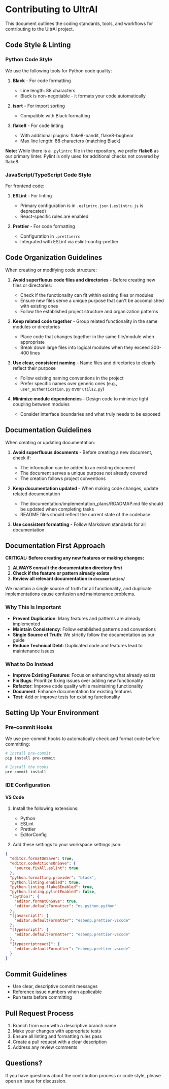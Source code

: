 # Contributing to UltrAI

This document outlines the coding standards, tools, and workflows for contributing to the UltrAI project.

## Code Style & Linting

### Python Code Style

We use the following tools for Python code quality:

1. **Black** - For code formatting
   - Line length: 88 characters
   - Black is non-negotiable - it formats your code automatically

2. **isort** - For import sorting
   - Compatible with Black formatting

3. **flake8** - For code linting
   - With additional plugins: flake8-bandit, flake8-bugbear
   - Max line length: 88 characters (matching Black)

**Note:** While there is a `.pylintrc` file in the repository, we prefer **flake8** as our primary linter. Pylint is only used for additional checks not covered by flake8.

### JavaScript/TypeScript Code Style

For frontend code:

1. **ESLint** - For linting
   - Primary configuration is in `.eslintrc.json` (`.eslintrc.js` is deprecated)
   - React-specific rules are enabled

2. **Prettier** - For code formatting
   - Configuration in `.prettierrc`
   - Integrated with ESLint via eslint-config-prettier

## Code Organization Guidelines

When creating or modifying code structure:

1. **Avoid superfluous code files and directories** - Before creating new files or directories:
   - Check if the functionality can fit within existing files or modules
   - Ensure new files serve a unique purpose that can't be accomplished with existing ones
   - Follow the established project structure and organization patterns

2. **Keep related code together** - Group related functionality in the same modules or directories
   - Place code that changes together in the same file/module when appropriate
   - Break down large files into logical modules when they exceed 300-400 lines

3. **Use clear, consistent naming** - Name files and directories to clearly reflect their purpose
   - Follow existing naming conventions in the project
   - Prefer specific names over generic ones (e.g., `user_authentication.py` over `utils2.py`)

4. **Minimize module dependencies** - Design code to minimize tight coupling between modules
   - Consider interface boundaries and what truly needs to be exposed

## Documentation Guidelines

When creating or updating documentation:

1. **Avoid superfluous documents** - Before creating a new document, check if:
   - The information can be added to an existing document
   - The document serves a unique purpose not already covered
   - The creation follows project conventions

2. **Keep documentation updated** - When making code changes, update related documentation
   - The documentation/implementation_plans/ROADMAP.md file should be updated when completing tasks
   - README files should reflect the current state of the codebase

3. **Use consistent formatting** - Follow Markdown standards for all documentation

## Documentation First Approach

**CRITICAL: Before creating any new features or making changes:**

1. **ALWAYS consult the documentation directory first**
2. **Check if the feature or pattern already exists**
3. **Review all relevant documentation in `documentation/`**

We maintain a single source of truth for all functionality, and duplicate implementations cause confusion and maintenance problems.

### Why This Is Important

- **Prevent Duplication**: Many features and patterns are already implemented
- **Maintain Consistency**: Follow established patterns and conventions
- **Single Source of Truth**: We strictly follow the documentation as our guide
- **Reduce Technical Debt**: Duplicated code and features lead to maintenance issues

### What to Do Instead

- **Improve Existing Features**: Focus on enhancing what already exists
- **Fix Bugs**: Prioritize fixing issues over adding new functionality
- **Refactor**: Improve code quality while maintaining functionality
- **Document**: Enhance documentation for existing features
- **Test**: Add or improve tests for existing functionality

## Setting Up Your Environment

### Pre-commit Hooks

We use pre-commit hooks to automatically check and format code before committing:

```bash
# Install pre-commit
pip install pre-commit

# Install the hooks
pre-commit install
```

### IDE Configuration

#### VS Code

1. Install the following extensions:
   - Python
   - ESLint
   - Prettier
   - EditorConfig

2. Add these settings to your workspace settings.json:

```json
{
  "editor.formatOnSave": true,
  "editor.codeActionsOnSave": {
    "source.fixAll.eslint": true
  },
  "python.formatting.provider": "black",
  "python.linting.enabled": true,
  "python.linting.flake8Enabled": true,
  "python.linting.pylintEnabled": false,
  "[python]": {
    "editor.formatOnSave": true,
    "editor.defaultFormatter": "ms-python.python"
  },
  "[javascript]": {
    "editor.defaultFormatter": "esbenp.prettier-vscode"
  },
  "[typescript]": {
    "editor.defaultFormatter": "esbenp.prettier-vscode"
  },
  "[typescriptreact]": {
    "editor.defaultFormatter": "esbenp.prettier-vscode"
  }
}
```

## Commit Guidelines

- Use clear, descriptive commit messages
- Reference issue numbers when applicable
- Run tests before committing

## Pull Request Process

1. Branch from `main` with a descriptive branch name
2. Make your changes with appropriate tests
3. Ensure all linting and formatting rules pass
4. Create a pull request with a clear description
5. Address any review comments

## Questions?

If you have questions about the contribution process or code style, please open an issue for discussion.
